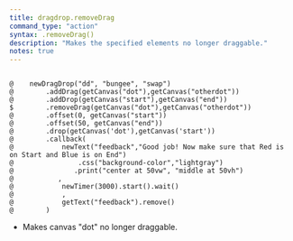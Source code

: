 ```yaml
---
title: dragdrop.removeDrag
command_type: "action"
syntax: .removeDrag()
description: "Makes the specified elements no longer draggable."
notes: true
---
```


<!--more-->

<pre><code class="language-diff-javascript diff-highlight try-true">
@    newDragDrop("dd", "bungee", "swap")
@        .addDrag(getCanvas("dot"),getCanvas("otherdot"))
@        .addDrop(getCanvas("start"),getCanvas("end"))
$        .removeDrag(getCanvas("dot"),getCanvas("otherdot"))
@        .offset(0, getCanvas("start"))
@        .offset(50, getCanvas("end"))
@        .drop(getCanvas('dot'),getCanvas('start')) 
@        .callback(
@            newText("feedback","Good job! Now make sure that Red is on Start and Blue is on End")
@                .css("background-color","lightgray")
@               .print("center at 50vw", "middle at 50vh")
@           ,
@            newTimer(3000).start().wait()
@            ,
@            getText("feedback").remove()
@        )
</code></pre>

+ Makes canvas "dot" no longer draggable.
